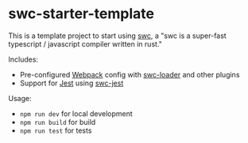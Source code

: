 # swc-starter-template

This is a template project to start using [swc](https://swc.rs/), a "swc is a super-fast typescript / javascript compiler written in rust."

Includes:
- Pre-configured [Webpack](https://webpack.js.org/) config with [swc-loader](https://swc.rs/docs/usage-swc-loader) and other plugins
- Support for [Jest](https://jestjs.io/) using [swc-jest](https://swc.rs/docs/usage-swc-jest)

Usage:
- `npm run dev` for local development
- `npm run build` for build
- `npm run test` for tests
